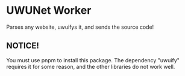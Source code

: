 # UWUNet Worker

Parses any website, uwuifys it, and sends the source code!

## NOTICE!

You must use pnpm to install this package. The dependency "uwuify" requires it for some reason, and the other libraries do not work well.